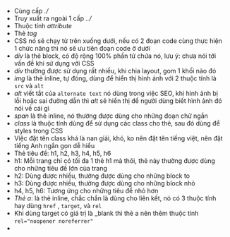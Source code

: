 - Cùng cấp _./_
- Truy xuất ra ngoài 1 cấp _../_
- Thuộc tính _attribute_
- Thẻ _tag_
- CSS nó sẽ chạy từ trên xuống dưới, nếu có 2 đoạn code cùng thực hiện 1 chức năng thì nó sẽ ưu tiên đoạn code ở dưới
- _div_ là thẻ block, có độ rộng 100% phần tử chứa nó, lưu ý:  chưa nói tới vấn đề khi sử dụng với CSS
- _div_ thường được sử dụng rất nhiều, khi chia layout, gom 1 khối nào đó
- _img_ là thẻ inline, tự đóng, dùng để hiển thị hình ảnh với 2 thuộc tính là `src` và `alt`
- _alt_ viết tắt của `alternate text` nó dùng trong việc SEO, khi hình ảnh bị lỗi hoặc sai đường dẫn thì _alt_ sẽ hiển thị để người dùng biết hình ảnh đó nói về cái gì
- _span_ là thẻ inline, nó thường được dùng cho những đoạn chữ ngắn
- _class_ là thuộc tính dùng để sử dụng các class cho thẻ, sau đó dùng để styles trong CSS
- Việc đặt tên class khá là nan giải, khó, ko nên đặt tên tiếng việt, nên đặt tiếng Anh ngắn gọn dễ hiểu
- Thẻ tiêu đề: h1, h2, h3, h4, h5, h6
- h1: Mỗi trang chỉ có tối đa 1 thẻ h1 mà thôi, thẻ này thường được dùng cho những tiêu đề lớn của trang
- h2: Dùng được nhiều, thường được dùng cho những block to
- h3: Dùng được nhiều, thường được dùng cho những block nhỏ
- h4, h5, h6: Tương ứng cho những tiêu đề nhỏ hơn
- _Thẻ a_: là thẻ inline, chắc chắn là dùng cho liên kết, nó có 3 thuộc tính hay dùng `href` , `target`, và `rel`
- Khi dùng target có giá trị là _blank thì thẻ a nên thêm thuộc tính `rel="noopener noreferrer"`
- 

